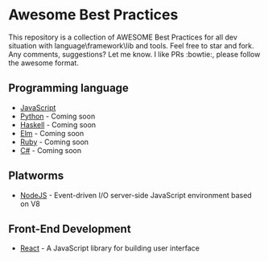 # Awesome Best Practices
This repository is a collection of AWESOME Best Practices for all dev situation with language\framework\lib and tools. Feel free to star and fork. Any comments, suggestions? Let me know. I like PRs :bowtie:, please follow the awesome format.

## Programming language

- [JavaScript](https://github.com/ximet/awesome-best-practices/blob/master/language/javascript.md)
- [Python](https://github.com/ximet/awesome-best-practices/blob/master/language/python.md) - Coming soon
- [Haskell](https://github.com/ximet/awesome-best-practices/blob/master/language/haskell.md) - Coming soon
- [Elm](https://github.com/ximet/awesome-best-practices/blob/master/language/elm.md) - Coming soon
- [Ruby](https://github.com/ximet/awesome-best-practices/blob/master/language/ruby.md) - Coming soon
- [C#](https://github.com/ximet/awesome-best-practices/blob/master/language/csharp.md) - Coming soon

## Platworms

- [NodeJS](https://github.com/ximet/awesome-best-practices/blob/master/platforms/nodejs/bestPracticesNodeJS.md) - Event-driven I/O server-side JavaScript environment based on V8

## Front-End Development

- [React](https://github.com/ximet/awesome-best-practices/blob/master/frontend/react/bestPracticeReact.md) - A JavaScript library for building user interface
